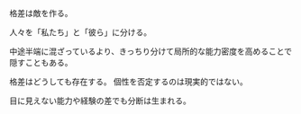 格差は敵を作る。

人々を「私たち」と「彼ら」に分ける。

中途半端に混ざっているより、きっちり分けて局所的な能力密度を高めることで隠すこともある。

格差はどうしても存在する。
個性を否定するのは現実的ではない。

目に見えない能力や経験の差でも分断は生まれる。
